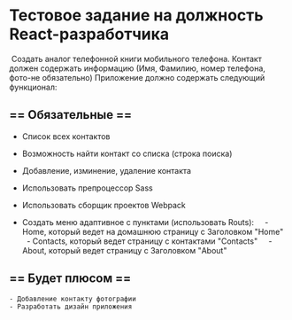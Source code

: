 # Тестовое задание  на должность React-разработчика
​
Создать аналог телефонной книги мобильного телефона.
Контакт должен содержать информацию (Имя, Фамилию, номер телефона, фото-не обязательно)
Приложение должно содержать следующий функционал:

 
 ## == Обязательные ==
 - Список всех контактов

- Возможность найти контакт со списка (строка поиска)

- Добавление, изминение, удаление контакта

- Использовать препроцессор Sass

- Использовать сборщик проектов Webpack

- Создать меню адаптивное с пунктами (использовать Routs):
        - Home, который ведет на домашнюю страницу с Заголовком "Home"
        - Contacts, который ведет страницу с контактами "Contacts"
        - About, который ведет страницу с Заголовком "About"
​
 ## == Будет плюсом ==
    - Добавление контакту фотографии
    - Разработать дизайн приложения
